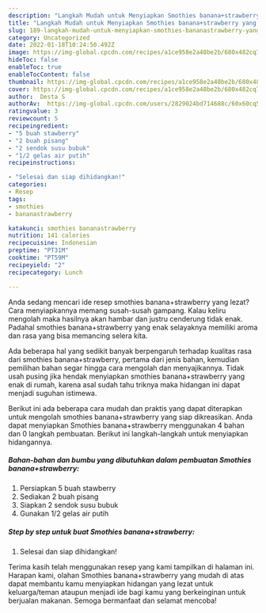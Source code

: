 ```yaml
---
description: "Langkah Mudah untuk Menyiapkan Smothies banana+strawberry yang Lezat"
title: "Langkah Mudah untuk Menyiapkan Smothies banana+strawberry yang Lezat"
slug: 189-langkah-mudah-untuk-menyiapkan-smothies-bananastrawberry-yang-lezat
category: Uncategorized
date: 2022-01-18T10:24:50.492Z
image: https://img-global.cpcdn.com/recipes/a1ce958e2a48be2b/680x482cq70/smothies-bananastrawberry-foto-resep-utama.jpg
hideToc: false
enableToc: true
enableTocContent: false
thumbnail: https://img-global.cpcdn.com/recipes/a1ce958e2a48be2b/680x482cq70/smothies-bananastrawberry-foto-resep-utama.jpg
cover: https://img-global.cpcdn.com/recipes/a1ce958e2a48be2b/680x482cq70/smothies-bananastrawberry-foto-resep-utama.jpg
author:  Desta S
authorAv:  https://img-global.cpcdn.com/users/2829024bd714688c/60x60cq50/avatar.jpg
ratingvalue: 3
reviewcount: 5
recipeingredient:
- "5 buah stawberry"
- "2 buah pisang"
- "2 sendok susu bubuk"
- "1/2 gelas air putih"
recipeinstructions:

- "Selesai dan siap dihidangkan!"
categories:
- Resep
tags:
- smothies
- bananastrawberry

katakunci: smothies bananastrawberry 
nutrition: 141 calories
recipecuisine: Indonesian
preptime: "PT31M"
cooktime: "PT59M"
recipeyield: "2"
recipecategory: Lunch

---
```



Anda sedang mencari ide resep smothies banana+strawberry yang lezat? Cara menyiapkannya memang susah-susah gampang. Kalau keliru mengolah maka hasilnya akan hambar dan justru cenderung tidak enak. Padahal smothies banana+strawberry yang enak selayaknya memiliki aroma dan rasa yang bisa memancing selera kita.




Ada beberapa hal yang sedikit banyak berpengaruh terhadap kualitas rasa dari smothies banana+strawberry, pertama dari jenis bahan, kemudian pemilihan bahan segar hingga cara mengolah dan menyajikannya. Tidak usah pusing jika hendak menyiapkan smothies banana+strawberry yang enak di rumah, karena asal sudah tahu triknya maka hidangan ini dapat menjadi suguhan istimewa.


Berikut ini ada beberapa cara mudah dan praktis yang dapat diterapkan untuk mengolah smothies banana+strawberry yang siap dikreasikan. Anda dapat menyiapkan Smothies banana+strawberry menggunakan 4 bahan dan 0 langkah pembuatan. Berikut ini langkah-langkah untuk menyiapkan hidangannya.

<!--inarticleads1-->

##### Bahan-bahan dan bumbu yang dibutuhkan dalam pembuatan Smothies banana+strawberry:

1. Persiapkan 5 buah stawberry
1. Sediakan 2 buah pisang
1. Siapkan 2 sendok susu bubuk
1. Gunakan 1/2 gelas air putih




<!--inarticleads2-->

##### Step by step untuk buat Smothies banana+strawberry:


1. Selesai dan siap dihidangkan!



Terima kasih telah menggunakan resep yang kami tampilkan di halaman ini. Harapan kami, olahan Smothies banana+strawberry yang mudah di atas dapat membantu kamu menyiapkan hidangan yang lezat untuk keluarga/teman ataupun menjadi ide bagi kamu yang berkeinginan untuk berjualan makanan. Semoga bermanfaat dan selamat mencoba!
